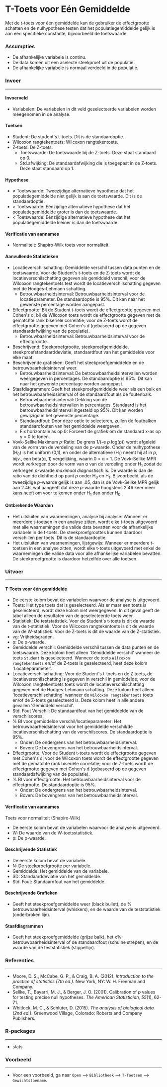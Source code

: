 T-Toets voor Eén Gemiddelde
==========================

Met de t-toets voor één gemiddelde kan de gebruiker de effectgrootte schatten en de nulhypothese testen dat het populatiegemiddelde gelijk is aan een specifieke constante, bijvoorbeeld de toetswaarde.

### Assumpties
- De afhankelijke variabele is continu.
- De data komen uit een aselecte steekproef uit de populatie.
- De afhankelijke variabele is normaal verdeeld in de populatie.

### Invoer
-------
#### Invoerveld
- Variabelen: De variabelen in dit veld geselecteerde variabelen worden meegenomen in de analyse.

#### Toetsen  
- Student: De student's t-toets. Dit is de standaardoptie.
- Wilcoxon rangtekentoets: Wilcoxon rangtekentoets.
- Z-toets: De Z-toets.
  - Toetswaarde: De toetswaarde bij de Z-toets. Deze staat standaard op 0.
  - Std.afwijking: De standaardafwijking die is toegepast in de Z-toets. Deze staat standaard op 1.

#### Hypothese
- &ne; Toetswaarde: Tweezijdige alternatieve hypothese dat het populatiegemiddelde niet gelijk is aan de toetswaarde. Dit is de standaardoptie.
- &gt; Toetswaarde: Eénzijdige alternatieve hypothese dat het populatiegemiddelde groter is dan de toetswaarde.
- &lt; Toetswaarde: Eénzijdige alternatieve hypothese dat het populatiegemiddelde kleiner is dan de toetswaarde.

#### Verificatie van aannames
- Normaliteit: Shapiro-Wilk toets voor normaliteit.

#### Aanvullende Statistieken
- Locatieverschilschatting: Gemiddelde verschil tussen data punten en de toetswaarde. Voor de Student's t-toets en de Z-toets wordt de locatieverschilschatting gegeven als gemiddeld verschil; voor de Wilcoxon rangtekentoets test wordt de locatieverschilschatting gegeven met de Hodges-Lehmann schatting.
  - Betrouwbaarheidsinterval: Betrouwbaarheidsinterval voor de locatieparameter. De standaardoptie is 95%. Dit kan naar het gewenste percentage worden aangepast.
- Effectgrootte: Bij de Student t-toets wordt de effectgrootte gegeven met Cohen's d; bij de Wilcoxon toets wordt de effectgrootte gegeven met de gematchte rank biseriële correlatie; voor de Z-toets wordt de effectgrootte gegeven met Cohen's d (gebaseerd op de gegeven standaardafwijking van de populatie).
  - Betrouwbaarheidsinterval: Betrouwbaarheidsinterval voor de effectgrootte.
- Beschrijvend: Steekproefgrootte, steekproefgemiddelde, steekproefstandaarddeviatie, standaardfout van het gemiddelde voor elke maat.
- Beschrijvende grafieken: Geeft het steekproefgemiddelde en de betrouwbaarheidsinterval weer.
  - Betrouwbaarheidsinterval: De betrouwbaarheidsintervallen worden weergegeven in percentages. De standaardoptie is 95%. Dit kan naar het gewenste percentage worden aangepast.
- Staafdiagrammen: Geeft het steekproefgemiddelde weer als een balk en het betrouwbaarheidsinterval of de standaardfout als de foutenbalk. 
  - Betrouwbaarheidsinterval: Dekking van de betrouwbaarheidsintervallen in percentages. Standaard is het betrouwbaarheidsinterval ingesteld op 95%. Dit kan worden gewijzigd in het gewenste percentage.
  - Standaardfout: Door deze optie te selecteren, zullen de foutbalken standaardfouten van het gemiddelde weergeven.
  - Fix horizontale as op 0: Forceert de grafiek om de standaard x-as op y = 0 te tonen.
- Vovk-Sellke Maximum *p*-Ratio: De grens 1/(-e *p* log(*p*)) wordt afgeleid van de vorm van de verdeling van de *p*-waarde. Onder de nulhypothese (H<sub>0</sub>) is het uniform (0,1), en onder de alternatieve (H<sub>1</sub>) neemt hij af in *p*, bijv., een beta(&#945;, 1) vergelijking, waarin 0 < &#945; < 1. De Vovk-Sellke MPR wordt verkregen door de vorm van &#945; van de verdeling onder H<sub>1</sub> zodat de verkregen *p*-waarde *maximaal diagnostisch* is. De waarde is dan de ratio van de dichtheid op punt *p* onder H<sub>0</sub> en H<sub>1</sub>. Bijvoorbeeld, als de tweezijdige *p*-waarde gelijk is aan .05, dan is de Vovk-Sellke MPR gelijk aan 2.46, wat aangeeft dat deze *p*-waarde hoogstens 2.46 keer meer kans heeft om voor te komen onder H<sub>1</sub> dan onder H<sub>0</sub>.

#### Ontbrekende Waarden
 - Het uitsluiten van waarnemingen, analyse bij analyse: Wanneer er meerdere t-toetsen in een analyse zitten, wordt elke t-toets uitgevoerd met alle waarnemingen die valide data bevatten voor de afhankelijke variabele in de t-toets. De steekproefgroottes kunnen daardoor verschillen per toets. Dit is de standaardoptie.
 - Het uitsluiten van waarnemingen, lijstgewijs: Wanneer er meerdere t-toetsen in een analyse zitten, wordt elke t-toets uitgevoerd met enkel de waarnemingen die valide data voor alle afhankelijke variabelen bevatten. De steekproefgrootte is daardoor hetzelfde over alle toetsen.

### Uitvoer
-------

#### T-Toets voor één gemiddelde
- De eerste kolom bevat de variabelen waarvoor de analyse is uitgevoerd.
- Toets: Het type toets dat is geselecteerd. Als er maar een toets is geselecteerd, wordt deze kolom niet weergegeven. In dit geval geeft de tabel alleen de resultaten van de geselecteerde toets weer.
- Statistiek: De teststatistiek. Voor de Student's t-toets is dit de waarde van de t-statistiek. Voor de Wilcoxon rangtekentoets is dit de waarde van de W-statistiek. Voor de Z-toets is dit de waarde van de Z-statistiek.
- vg: Vrijheidsgraden.
- p: De p-waarde.
- Gemiddelde verschil: Gemiddelde verschil tussen de data punten en de toetswaarde. Deze kolom heet alleen 'Gemiddelde verschil' wanneer de toets `Student` is geselecteerd. Wanneer de toets `Wilcoxon rangtekentoets` en/of de Z-toets is geselecteerd, heet deze kolom 'Locatieparameter'.
- Locatieverschilschatting: Voor de Student's t-toets en de Z toets, de locatieverschilschatting is gegeven in verschil in gemiddelde; voor de Wilcoxon rangtekentoets toets wordt de locatieverschilschatting gegeven met de Hodges-Lehmann schatting. Deze kolom heet alleen 'locatieverschilschatting' wanneer de `Wilcoxon rangtekentoets` toets en/of de Z-toets geselecteerd is. Deze kolom heet in alle andere gevallen 'Gemiddeld verschil'.
- Std. Fout Verschil: De standaardfout van het gemiddelde van de verschilscores.  
- % BI voor gemiddelde verschil/locatieparameter: Het betrouwbaarheidsinterval voor het gemiddelde verschil/de locatieverschilschatting van de verschilscores. De standaardoptie is 95%.
  - Onder: De ondergrens van het betrouwbaarheidsinterval.
  - Boven: De bovengrens van het betrouwbaarheidsinterval.  
- Effectgrootte: Voor de Student t-toets wordt de effectgrootte gegeven met Cohen's d; voor de Wilcoxon toets wordt de effectgrootte gegeven met de gematchte rank biseriële correlatie; voor de Z-toets wordt de effectgrootte gegeven met Cohen's d (gebaseerd op de gegeven standaardafwijking van de populatie).
- % BI voor effectgrootte: Het betrouwbaarheidsinterval voor de effectgrootte. De standaardoptie is 95%.
  - Onder: De ondergrens van het betrouwbaarheidsinterval.
  - Boven: De bovengrens van het betrouwbaarheidsinterval.

#### Verificatie van aannames
Toets voor normaliteit (Shapiro-Wilk)
- De eerste kolom bevat de variabelen waarvoor de analyse is uitgevoerd.
- W: De waarde van de W-toetsstatistiek.
- p: De p-waarde.

#### Beschrijvende Statistiek
- De eerste kolom bevat de variabele.
- N: De steekproefgrootte per variabele.
- Gemiddelde: Het gemiddelde van de variabele.
- SD: Standaarddeviatie van het gemiddelde.
- Std. Fout: Standaardfout van het gemiddelde.

#### Beschrijvende Grafieken
- Geeft het steekproefgemiddelde weer (black bullet), de % betrouwbaarheidsinterval (whiskers), en de waarde van de teststatistiek (onderbroken lijn).

#### Staafdiagrammen
- Geeft het steekproefgemiddelde (grijze balk), het x%-betrouwbaarheidsinterval of de standaardfout (schuine strepen), en de waarde van de teststatistiek (stippellijn).

### Referenties
-------
- Moore, D. S., McCabe, G. P., & Craig, B. A. (2012). *Introduction to the practice of statistics (7th ed.)*. New York, NY: W. H. Freeman and Company.
- Sellke, T., Bayarri, M. J., & Berger, J. O. (2001). Calibration of *p* values for testing precise null hypotheses. *The American Statistician, 55*(1), 62-71.
- Whitlock, M. C., & Schluter, D. (2015). *The analysis of biological data (2nd ed.)*. Greenwood Village, Colorado: Roberts and Company Publishers.

### R-packages
---
- stats

### Voorbeeld
---
- Voor een voorbeeld, ga naar `Open` --> `Bibliotheek` --> `T-Toetsen` --> `Gewichtstoename`.  
